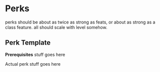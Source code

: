 # Perks

perks should be about as twice as strong as feats, or about as strong as a class feature. all should scale with level somehow.

## Perk Template

**Prerequisites** stuff goes here

Actual perk stuff goes here


